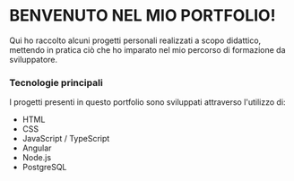 #                                                                  BENVENUTO NEL MIO PORTFOLIO!  
Qui ho raccolto alcuni progetti personali realizzati a scopo didattico, mettendo in pratica ciò che ho imparato nel mio percorso di formazione da sviluppatore.


### Tecnologie principali

I progetti presenti in questo portfolio sono sviluppati attraverso l'utilizzo di:
- HTML
- CSS
- JavaScript / TypeScript
- Angular
- Node.js
- PostgreSQL
